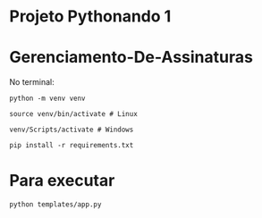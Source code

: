 # Projeto Pythonando 1
# Gerenciamento-De-Assinaturas
No terminal:

```python -m venv venv```

```source venv/bin/activate # Linux```

```venv/Scripts/activate # Windows```

```pip install -r requirements.txt```

# Para executar
```python templates/app.py```
